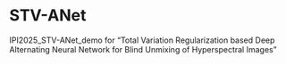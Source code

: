 # STV-ANet
IPI2025_STV-ANet_demo for “Total Variation Regularization based Deep Alternating Neural Network for Blind Unmixing of Hyperspectral Images”
